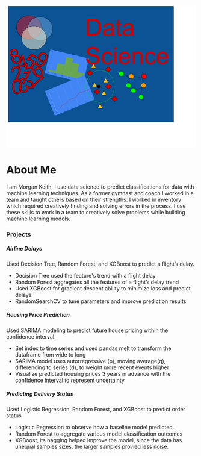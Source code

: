 ![image.png](img/Github_Banner.png)

# About Me

I am Morgan Keith, I use data science to predict classifications for data with machine learning techniques. As a former gymnast and coach I worked in a team and taught others based on their strengths. I worked in inventory which required creatively finding and solving errors in the process. I use these skills to work in a team to creatively solve problems while building machine learning models.


### Projects

##### Airline Delays

Used Decision Tree, Random Forest, and XGBoost to predict a flight’s delay.
- Decision Tree used the feature's trend with a flight delay 
- Random Forest aggregates all the features of a flight’s delay trend 
- Used XGBoost for gradient descent ability to minimize loss and predict delays  
- RandomSearchCV to tune parameters and improve prediction results



##### Housing Price Prediction

Used SARIMA modeling to predict future house pricing within the confidence interval.
- Set index to time series and used pandas melt to transform the dataframe from wide to long
- SARIMA model uses autorregressive (p), moving average(q), differencing to series (d), to weight more recent events higher
- Visualize predicted housing prices 3 years in advance with the confidence interval to represent uncertainty

##### Predicting Delivery Status

Used Logistic Regression, Random Forest, and XGBoost to predict order status
- Logistic Regression to observe how a baseline model predicted.
- Random Forest to aggregate various model classification outcomes
- XGBoost, its bagging helped improve the model, since the data has unequal samples sizes, the larger samples provied less noise. 

